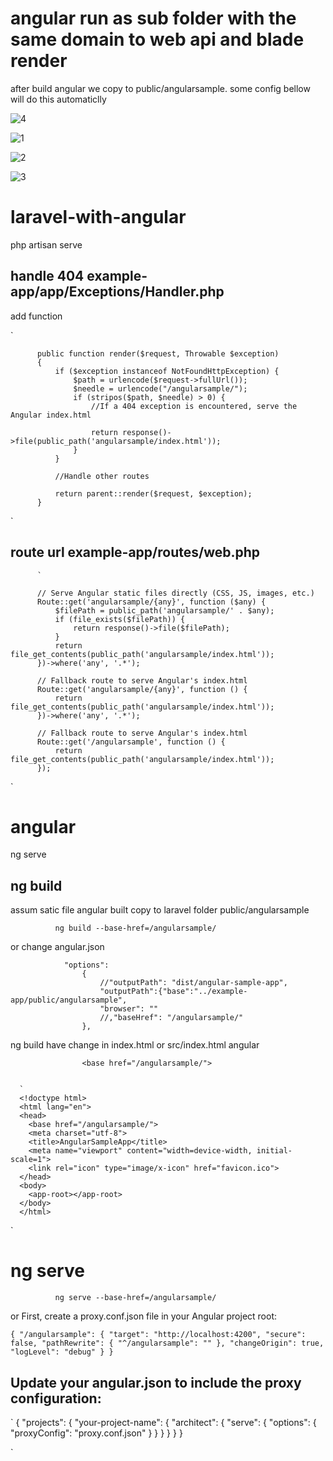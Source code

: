 # angular run as sub folder with the same domain to web api and blade render

after build angular we copy to public/angularsample. some config bellow will do this automaticlly


![4](./4.png)

![1](./1.png)


![2](./2.png)


![3](./3.png)


# laravel-with-angular

php artisan serve

## handle 404 example-app/app/Exceptions/Handler.php

add function

`
   
          public function render($request, Throwable $exception)
          {
              if ($exception instanceof NotFoundHttpException) {
                  $path = urlencode($request->fullUrl());
                  $needle = urlencode("/angularsample/");
                  if (stripos($path, $needle) > 0) {
                      //If a 404 exception is encountered, serve the Angular index.html

                      return response()->file(public_path('angularsample/index.html'));
                  }
              }

              //Handle other routes

              return parent::render($request, $exception);
          }
`

## route url example-app/routes/web.php

          `

          // Serve Angular static files directly (CSS, JS, images, etc.)
          Route::get('angularsample/{any}', function ($any) {
              $filePath = public_path('angularsample/' . $any);
              if (file_exists($filePath)) {
                  return response()->file($filePath);
              }
              return file_get_contents(public_path('angularsample/index.html'));
          })->where('any', '.*');

          // Fallback route to serve Angular's index.html
          Route::get('angularsample/{any}', function () {
              return file_get_contents(public_path('angularsample/index.html'));
          })->where('any', '.*');

          // Fallback route to serve Angular's index.html
          Route::get('/angularsample', function () {
              return file_get_contents(public_path('angularsample/index.html'));
          });


`

# angular

ng serve

## ng build 

assum satic file angular built copy to laravel folder public/angularsample


              ng build --base-href=/angularsample/

or change angular.json


                "options": 
                    {
                        //"outputPath": "dist/angular-sample-app",
                        "outputPath":{"base":"../example-app/public/angularsample",
                        "browser": ""  
                        //,"baseHref": "/angularsample/"
                    },


ng build have change in index.html or src/index.html angular

                    <base href="/angularsample/">


      `
      <!doctype html>
      <html lang="en">
      <head>
        <base href="/angularsample/">
        <meta charset="utf-8">
        <title>AngularSampleApp</title>
        <meta name="viewport" content="width=device-width, initial-scale=1">
        <link rel="icon" type="image/x-icon" href="favicon.ico">
      </head>
      <body>
        <app-root></app-root>
      </body>
      </html>

`

# ng serve
            

              ng serve --base-href=/angularsample/

or First, create a proxy.conf.json file in your Angular project root:

`
          {
            "/angularsample": {
              "target": "http://localhost:4200",
              "secure": false,
              "pathRewrite": {
                "^/angularsample": ""
              },
              "changeOrigin": true,
              "logLevel": "debug"
            }
          }
`

## Update your angular.json to include the proxy configuration:

`
          {
            "projects": {
              "your-project-name": {
                "architect": {
                  "serve": {
                    "options": {
                      "proxyConfig": "proxy.conf.json"
                    }
                  }
                }
              }
            }
          }

`

